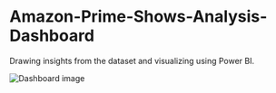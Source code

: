 # Amazon-Prime-Shows-Analysis-Dashboard 

Drawing insights from the dataset and visualizing using Power BI.

![Dashboard image ](https://github.com/tejas79883/The-Sparks-Foundation-Tasks/assets/147158445/6090ca5c-4422-4896-911f-dedbe145d2a3)
